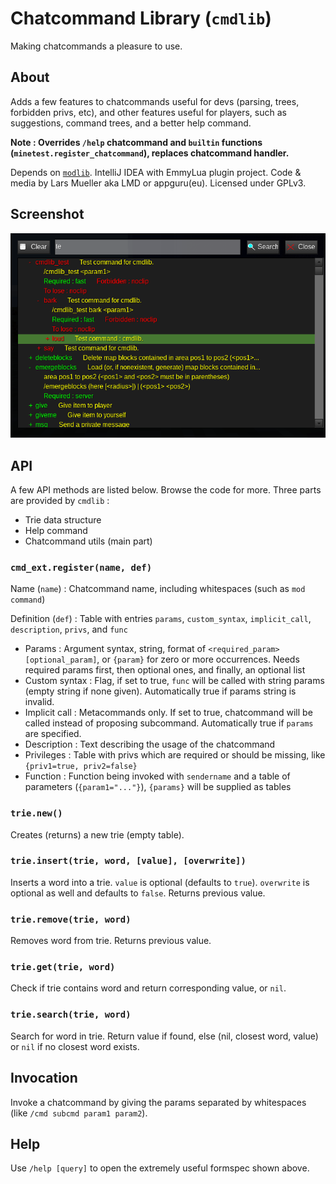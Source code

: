 # Chatcommand Library (`cmdlib`)
Making chatcommands a pleasure to use.

## About
Adds a few features to chatcommands useful for devs (parsing, trees, forbidden privs, etc),
and other features useful for players, such as suggestions, command trees, and a better help command.

**Note : Overrides `/help` chatcommand and `builtin` functions (`minetest.register_chatcommand`), replaces chatcommand handler.**

Depends on [`modlib`](https://github.com/appgurueu/modlib). IntelliJ IDEA with EmmyLua plugin project.
Code & media by Lars Mueller aka LMD or appguru(eu). Licensed under GPLv3.

## Screenshot

![Screenshot](https://github.com/appgurueu/cmdlib/blob/master/screenshot.png)

## API

A few API methods are listed below. Browse the code for more.
Three parts are provided by `cmdlib` : 
* Trie data structure
* Help command
* Chatcommand utils (main part)

### `cmd_ext.register(name, def)`

Name (`name`) : Chatcommand name, including whitespaces (such as `mod command`)

Definition (`def`) : Table with entries `params`, `custom_syntax`, `implicit_call`, `description`, `privs`, and `func`
* Params : Argument syntax, string, format of `<required_param> [optional_param]`, or `{param}` for zero or more occurrences.
  Needs required params first, then optional ones, and finally, an optional list
* Custom syntax : Flag, if set to true, `func` will be called with string params (empty string if none given). Automatically true if params string is invalid.
* Implicit call : Metacommands only. If set to true, chatcommand will be called instead of proposing subcommand. Automatically true if `params` are specified.
* Description : Text describing the usage of the chatcommand
* Privileges : Table with privs which are required or should be missing, like `{priv1=true, priv2=false}`
* Function : Function being invoked with `sendername` and a table of parameters (`{param1="..."}`), `{params}` will be supplied as tables

### `trie.new()`

Creates (returns) a new trie (empty table).

### `trie.insert(trie, word, [value], [overwrite])`

Inserts a word into a trie. `value` is optional (defaults to `true`). 
`overwrite` is optional as well and defaults to `false`. Returns previous value.

### `trie.remove(trie, word)`

Removes word from trie. Returns previous value.

### `trie.get(trie, word)`

Check if trie contains word and return corresponding value, or `nil`.

### `trie.search(trie, word)`

Search for word in trie. Return value if found, else (nil, closest word, value) or `nil` if no closest word exists.

## Invocation

Invoke a chatcommand by giving the params separated by whitespaces (like `/cmd subcmd param1 param2`).

## Help

Use `/help [query]` to open the extremely useful formspec shown above.
